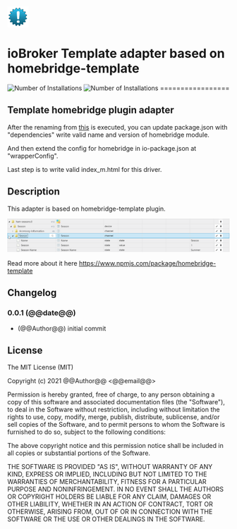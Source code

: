 ![Logo](admin/ham-template.png)
# ioBroker Template adapter based on homebridge-template
![Number of Installations](http://iobroker.live/badges/ham-template-installed.svg) ![Number of Installations](http://iobroker.live/badges/ham-template-stable.svg) =================

## Template homebridge plugin adapter

After the renaming from [this](https://github.com/ioBroker/ioBroker.template#steps) is executed,
you can update package.json with "dependencies" write valid name and version of homebridge module.

And then extend the config for homebridge in io-package.json at "wrapperConfig".

Last step is to write valid index_m.html for this driver.

## Description
This adapter is based on homebridge-template plugin.

![States](img/objects.png)

Read more about it here https://www.npmjs.com/package/homebridge-template

## Changelog

### 0.0.1 (@@date@@)
* (@@Author@@) initial commit

## License
The MIT License (MIT)

Copyright (c) 2021 @@Author@@ <@@email@@>

Permission is hereby granted, free of charge, to any person obtaining a copy
of this software and associated documentation files (the "Software"), to deal
in the Software without restriction, including without limitation the rights
to use, copy, modify, merge, publish, distribute, sublicense, and/or sell
copies of the Software, and to permit persons to whom the Software is
furnished to do so, subject to the following conditions:

The above copyright notice and this permission notice shall be included in
all copies or substantial portions of the Software.

THE SOFTWARE IS PROVIDED "AS IS", WITHOUT WARRANTY OF ANY KIND, EXPRESS OR
IMPLIED, INCLUDING BUT NOT LIMITED TO THE WARRANTIES OF MERCHANTABILITY,
FITNESS FOR A PARTICULAR PURPOSE AND NONINFRINGEMENT. IN NO EVENT SHALL THE
AUTHORS OR COPYRIGHT HOLDERS BE LIABLE FOR ANY CLAIM, DAMAGES OR OTHER
LIABILITY, WHETHER IN AN ACTION OF CONTRACT, TORT OR OTHERWISE, ARISING FROM,
OUT OF OR IN CONNECTION WITH THE SOFTWARE OR THE USE OR OTHER DEALINGS IN
THE SOFTWARE.
